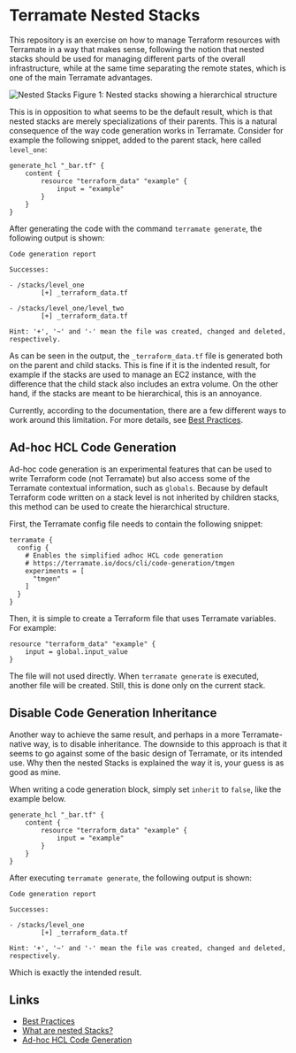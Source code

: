 # Terramate Nested Stacks

This repository is an exercise on how to manage Terraform resources with Terramate in a way that makes sense, following the notion that nested stacks should be used for managing different parts of the overall infrastructure, while at the same time separating the remote states, which is one of the main Terramate advantages.

![Nested Stacks](https://terramate.io/docs/assets/nested-stacks.BpZcLktx.png)
Figure 1: Nested stacks showing a hierarchical structure

This is in opposition to what seems to be the default result, which is that nested stacks are merely specializations of their parents. This is a natural consequence of the way code generation works in Terramate. Consider for example the following snippet, added to the parent stack, here called `level_one`:

```hcl
generate_hcl "_bar.tf" {
    content {
        resource "terraform_data" "example" {
            input = "example"
        }
    }
}
```

After generating the code with the command `terramate generate`, the following output is shown:

```
Code generation report

Successes:

- /stacks/level_one
        [+] _terraform_data.tf

- /stacks/level_one/level_two
        [+] _terraform_data.tf

Hint: '+', '~' and '-' mean the file was created, changed and deleted, respectively.
```

As can be seen in the output, the `_terraform_data.tf` file is generated both on the parent and child stacks. This is fine if it is the indented result, for example if the stacks are used to manage an EC2 instance, with the difference that the child stack also includes an extra volume. On the other hand, if the stacks are meant to be hierarchical, this is an annoyance.

Currently, according to the documentation, there are a few different ways to work around this limitation. For more details, see [Best Practices](https://terramate.io/docs/cli/code-generation/#best-practices).

## Ad-hoc HCL Code Generation

Ad-hoc code generation is an experimental features that can be used to write Terraform code (not Terramate) but also access some of the Terramate contextual information, such as `globals`. Because by default Terraform code written on a stack level is not inherited by children stacks, this method can be used to create the hierarchical structure.

First, the Terramate config file needs to contain the following snippet:

```hcl
terramate {
  config {
    # Enables the simplified adhoc HCL code generation
    # https://terramate.io/docs/cli/code-generation/tmgen
    experiments = [
      "tmgen"
    ]
  }
}
```

Then, it is simple to create a Terraform file that uses Terramate variables. For example:

```hcl
resource "terraform_data" "example" {
    input = global.input_value
}
```

The file will not used directly. When `terramate generate` is executed, another file will be created. Still, this is done only on the current stack.

## Disable Code Generation Inheritance

Another way to achieve the same result, and perhaps in a more Terramate-native way, is to disable inheritance. The downside to this approach is that it seems to go against some of the basic design of Terramate, or its intended use. Why then the nested Stacks is explained the way it is, your guess is as good as mine.

When writing a code generation block, simply set `inherit` to `false`, like the example below.

```hcl
generate_hcl "_bar.tf" {
    content {
        resource "terraform_data" "example" {
            input = "example"
        }
    }
}
```

After executing `terramate generate`, the following output is shown:

```
Code generation report

Successes:

- /stacks/level_one
        [+] _terraform_data.tf

Hint: '+', '~' and '-' mean the file was created, changed and deleted, respectively.
```

Which is exactly the intended result.

## Links

- [Best Practices](https://terramate.io/docs/cli/code-generation/#best-practices)
- [What are nested Stacks?](https://terramate.io/docs/cli/stacks/nesting#what-are-nested-stacks)
- [Ad-hoc HCL Code Generation](https://terramate.io/docs/cli/code-generation/tmgen)
